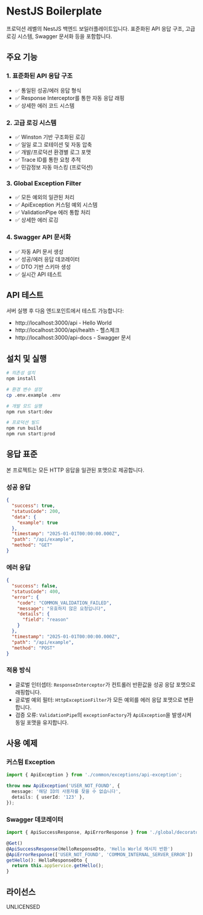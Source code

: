 # NestJS Boilerplate

프로덕션 레벨의 NestJS 백엔드 보일러플레이트입니다. 표준화된 API 응답 구조, 고급 로깅 시스템, Swagger 문서화 등을 포함합니다.

## 주요 기능

### 1. 표준화된 API 응답 구조

- ✅ 통일된 성공/에러 응답 형식
- ✅ Response Interceptor를 통한 자동 응답 래핑
- ✅ 상세한 에러 코드 시스템

### 2. 고급 로깅 시스템

- ✅ Winston 기반 구조화된 로깅
- ✅ 일일 로그 로테이션 및 자동 압축
- ✅ 개발/프로덕션 환경별 로그 포맷
- ✅ Trace ID를 통한 요청 추적
- ✅ 민감정보 자동 마스킹 (프로덕션)

### 3. Global Exception Filter

- ✅ 모든 예외의 일관된 처리
- ✅ ApiException 커스텀 예외 시스템
- ✅ ValidationPipe 에러 통합 처리
- ✅ 상세한 에러 로깅

### 4. Swagger API 문서화

- ✅ 자동 API 문서 생성
- ✅ 성공/에러 응답 데코레이터
- ✅ DTO 기반 스키마 생성
- ✅ 실시간 API 테스트

## API 테스트

서버 실행 후 다음 엔드포인트에서 테스트 가능합니다:

- http://localhost:3000/api - Hello World
- http://localhost:3000/api/health - 헬스체크
- http://localhost:3000/api-docs - Swagger 문서

## 설치 및 실행

```bash
# 의존성 설치
npm install

# 환경 변수 설정
cp .env.example .env

# 개발 모드 실행
npm run start:dev

# 프로덕션 빌드
npm run build
npm run start:prod
```

## 응답 표준

본 프로젝트는 모든 HTTP 응답을 일관된 포맷으로 제공합니다.

### 성공 응답

```json
{
  "success": true,
  "statusCode": 200,
  "data": {
    "example": true
  },
  "timestamp": "2025-01-01T00:00:00.000Z",
  "path": "/api/example",
  "method": "GET"
}
```

### 에러 응답

```json
{
  "success": false,
  "statusCode": 400,
  "error": {
    "code": "COMMON_VALIDATION_FAILED",
    "message": "유효하지 않은 요청입니다",
    "details": {
      "field": "reason"
    }
  },
  "timestamp": "2025-01-01T00:00:00.000Z",
  "path": "/api/example",
  "method": "POST"
}
```

### 적용 방식

- 글로벌 인터셉터: `ResponseInterceptor`가 컨트롤러 반환값을 성공 응답 포맷으로 래핑합니다.
- 글로벌 예외 필터: `HttpExceptionFilter`가 모든 예외를 에러 응답 포맷으로 변환합니다.
- 검증 오류: `ValidationPipe`의 `exceptionFactory`가 `ApiException`을 발생시켜 동일 포맷을 유지합니다.

## 사용 예제

### 커스텀 Exception

```typescript
import { ApiException } from './common/exceptions/api-exception';

throw new ApiException('USER_NOT_FOUND', {
  message: '해당 ID의 사용자를 찾을 수 없습니다',
  details: { userId: '123' },
});
```

### Swagger 데코레이터

```typescript
import { ApiSuccessResponse, ApiErrorResponse } from './global/decorators';

@Get()
@ApiSuccessResponse(HelloResponseDto, 'Hello World 메시지 반환')
@ApiErrorResponse(['USER_NOT_FOUND', 'COMMON_INTERNAL_SERVER_ERROR'])
getHello(): HelloResponseDto {
  return this.appService.getHello();
}
```

## 라이선스

UNLICENSED
